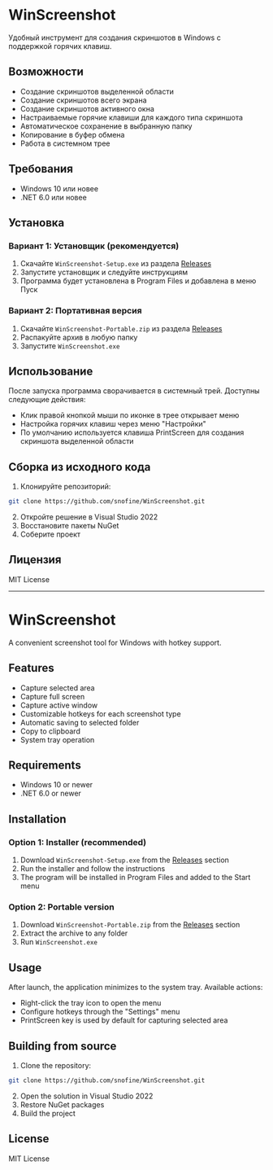 # WinScreenshot

Удобный инструмент для создания скриншотов в Windows с поддержкой горячих клавиш.

## Возможности

- Создание скриншотов выделенной области
- Создание скриншотов всего экрана
- Создание скриншотов активного окна
- Настраиваемые горячие клавиши для каждого типа скриншота
- Автоматическое сохранение в выбранную папку
- Копирование в буфер обмена
- Работа в системном трее

## Требования

- Windows 10 или новее
- .NET 6.0 или новее

## Установка

### Вариант 1: Установщик (рекомендуется)
1. Скачайте `WinScreenshot-Setup.exe` из раздела [Releases](https://github.com/snofine/WinScreenshot/releases)
2. Запустите установщик и следуйте инструкциям
3. Программа будет установлена в Program Files и добавлена в меню Пуск

### Вариант 2: Портативная версия
1. Скачайте `WinScreenshot-Portable.zip` из раздела [Releases](https://github.com/snofine/WinScreenshot/releases)
2. Распакуйте архив в любую папку
3. Запустите `WinScreenshot.exe`

## Использование

После запуска программа сворачивается в системный трей. Доступны следующие действия:

- Клик правой кнопкой мыши по иконке в трее открывает меню
- Настройка горячих клавиш через меню "Настройки"
- По умолчанию используется клавиша PrintScreen для создания скриншота выделенной области

## Сборка из исходного кода

1. Клонируйте репозиторий:
```bash
git clone https://github.com/snofine/WinScreenshot.git
```

2. Откройте решение в Visual Studio 2022
3. Восстановите пакеты NuGet
4. Соберите проект

## Лицензия

MIT License

---

# WinScreenshot

A convenient screenshot tool for Windows with hotkey support.

## Features

- Capture selected area
- Capture full screen
- Capture active window
- Customizable hotkeys for each screenshot type
- Automatic saving to selected folder
- Copy to clipboard
- System tray operation

## Requirements

- Windows 10 or newer
- .NET 6.0 or newer

## Installation

### Option 1: Installer (recommended)
1. Download `WinScreenshot-Setup.exe` from the [Releases](https://github.com/snofine/WinScreenshot/releases) section
2. Run the installer and follow the instructions
3. The program will be installed in Program Files and added to the Start menu

### Option 2: Portable version
1. Download `WinScreenshot-Portable.zip` from the [Releases](https://github.com/snofine/WinScreenshot/releases) section
2. Extract the archive to any folder
3. Run `WinScreenshot.exe`

## Usage

After launch, the application minimizes to the system tray. Available actions:

- Right-click the tray icon to open the menu
- Configure hotkeys through the "Settings" menu
- PrintScreen key is used by default for capturing selected area

## Building from source

1. Clone the repository:
```bash
git clone https://github.com/snofine/WinScreenshot.git
```

2. Open the solution in Visual Studio 2022
3. Restore NuGet packages
4. Build the project

## License

MIT License 